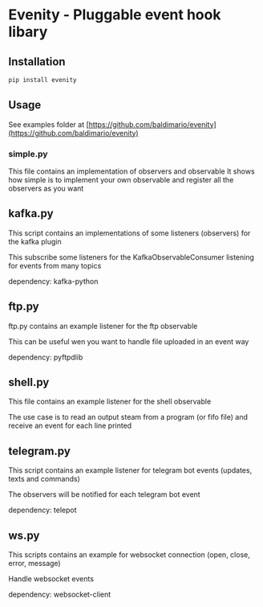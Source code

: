 # Evenity - Pluggable event hook libary

## Installation
```sh
pip install evenity
```

## Usage
See examples folder at [https://github.com/baldimario/evenity](https://github.com/baldimario/evenity)

### simple.py 
This file contains an implementation of observers and observable
It shows how simple is to implement your own observable and register all the observers as you want

## kafka.py
This script contains an implementations of some listeners (observers) for the kafka plugin

This subscribe some listeners for the KafkaObservableConsumer listening for events from many topics

dependency: kafka-python

## ftp.py 
ftp.py contains an example listener for the ftp observable

This can be useful wen you want to handle file uploaded in an event way

dependency: pyftpdlib

## shell.py
This file contains an example listener for the shell observable

The use case is to read an output steam from a program (or fifo file) and receive an event for each line printed

## telegram.py
This script contains an example listener for telegram bot events (updates, texts and commands)

The observers will be notified for each telegram bot event

dependency: telepot

## ws.py
This scripts contains an example for websocket connection (open, close, error, message)

Handle websocket events

dependency: websocket-client
